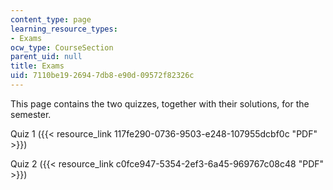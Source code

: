 ```yaml
---
content_type: page
learning_resource_types:
- Exams
ocw_type: CourseSection
parent_uid: null
title: Exams
uid: 7110be19-2694-7db8-e90d-09572f82326c
---
```


This page contains the two quizzes, together with their solutions, for the semester.

Quiz 1 ({{< resource_link 117fe290-0736-9503-e248-107955dcbf0c "PDF" >}})

Quiz 2 ({{< resource_link c0fce947-5354-2ef3-6a45-969767c08c48 "PDF" >}})